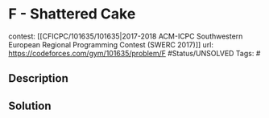 # F - Shattered Cake

contest: [[CFICPC/101635/101635|2017-2018 ACM-ICPC Southwestern European Regional Programming Contest (SWERC 2017)]]
url: https://codeforces.com/gym/101635/problem/F
#Status/UNSOLVED
Tags: #

## Description

## Solution

